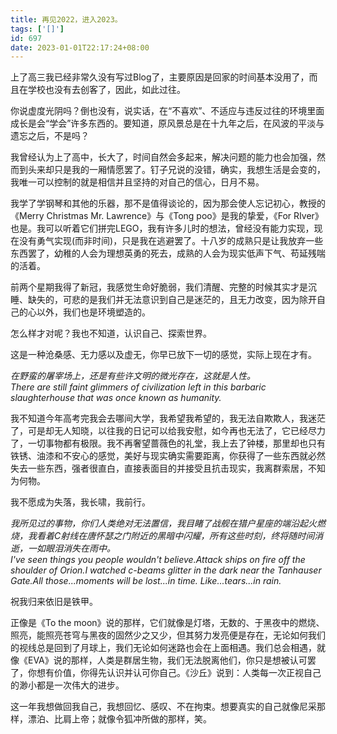 ```yaml
---
title: 再见2022，进入2023。
tags: ['[]']
id: 697
date: 2023-01-01T22:17:24+08:00
---
```



上了高三我已经非常久没有写过Blog了，主要原因是回家的时间基本没用了，而且在学校也没有去创客了，因此，如此过往。

你说虚度光阴吗？倒也没有，说实话，在“不喜欢”、不适应与违反过往的环境里面成长是会“学会”许多东西的。要知道，原风景总是在十九年之后，在风波的平淡与遗忘之后，不是吗？

我曾经认为上了高中，长大了，时间自然会多起来，解决问题的能力也会加强，然而到头来却只是我的一厢情愿罢了。钉子兄说的没错，确实，我想生活是会变的，我唯一可以控制的就是相信并且坚持的对自己的信心，日月不易。

我学了学钢琴和其他的乐器，那不是值得谈论的，因为那会使人忘记初心，教授的《Merry Christmas Mr. Lawrence》与《Tong poo》是我的挚爱，《For RIver》也是。我可以听着它们拼完LEGO，我有许多儿时的想法，曾经没有能力实现，现在没有勇气实现(而非时间)，只是我在逃避罢了。十八岁的成熟只是让我放弃一些东西罢了，幼稚的人会为理想英勇的死去，成熟的人会为现实低声下气、苟延残喘的活着。

前两个星期我得了新冠，我感觉生命好脆弱，我们清醒、完整的时候其实才是沉睡、缺失的，可悲的是我们并无法意识到自己是迷茫的，且无力改变，因为除开自己的心以外，我们也是环境塑造的。

怎么样才对呢？我也不知道，认识自己、探索世界。

这是一种沧桑感、无力感以及虚无，你早已放下一切的感觉，实际上现在才有。

 _在野蛮的屠宰场上，还是有些许文明的微光存在，这就是人性。  
There are still faint glimmers of civilization left in this barbaric slaughterhouse that was once known as humanity._

我不知道今年高考完我会去哪间大学，我希望我希望的，我无法自欺欺人，我迷茫了，可是却无人知晓，以往我的日记可以给我安慰，如今再也无法了，它已经尽力了，一切事物都有极限。我不再奢望蔷薇色的礼堂，我上去了钟楼，那里却也只有铁锈、油漆和不安心的感觉，美好与现实确实需要距离，你获得了一些东西就必然失去一些东西，强者很直白，直接表面目的并接受且抗击现实，我离群索居，不知为何物。

我不愿成为失落，我长啸，我前行。

_我所见过的事物，你们人类绝对无法置信，我目睹了战舰在猎户星座的端沿起火燃烧，我看着C射线在唐怀瑟之门附近的黑暗中闪耀，所有这些时刻，终将随时间消逝，一如眼泪消失在雨中。   
I've  seen things you people wouldn't believe.Attack ships on fire off the  shoulder of Orion.I watched c-beams glitter in the dark near the  Tanhauser Gate.All those...moments will be lost...in time.  Like...tears...in rain._

祝我归来依旧是铁甲。

正像是《To the moon》说的那样，它们就像是灯塔，无数的、于黑夜中的燃烧、照亮，能照亮苍穹与黑夜的固然少之又少，但其努力发亮便是存在，无论如何我们的视线总是回到了月球上，我们无论如何迷路也会在上面相遇。我们总会相遇，就像《EVA》说的那样，人类是群居生物，我们无法脱离他们，你只是想被认可罢了，你想有价值，你得先认识并认可你自己。《沙丘》说到：人类每一次正视自己的渺小都是一次伟大的进步。

这一年我想做回我自己，我想回忆、感叹、不在拘束。想要真实的自己就像尼采那样，漂泊、比肩上帝；就像令狐冲所做的那样，笑。